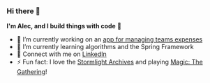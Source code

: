 ### Hi there 👋

<!--
**alecntan/alecntan** is a ✨ _special_ ✨ repository because its `README.md` (this file) appears on your GitHub profile.

Here are some ideas to get you started:
-->
**I'm Alec, and I build things with code** :hammer:

- 🔭 I’m currently working on an [app for managing teams expenses](https://github.com/alecntan/BudgetBuddy)
- 🌱 I’m currently learning algorithms and the Spring Framework
- :wave: Connect with me on [LinkedIn](https://www.linkedin.com/in/alecntan/)
- ⚡ Fun fact: I love the [Stormlight Archives](https://www.brandonsanderson.com/the-stormlight-archive-series/) and playing [Magic: The Gathering](https://magic.wizards.com/en/intro)!

